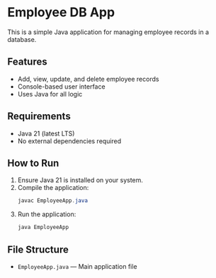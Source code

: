 # Employee DB App

This is a simple Java application for managing employee records in a database.

## Features
- Add, view, update, and delete employee records
- Console-based user interface
- Uses Java for all logic

## Requirements
- Java 21 (latest LTS)
- No external dependencies required

## How to Run
1. Ensure Java 21 is installed on your system.
2. Compile the application:
   ```powershell
   javac EmployeeApp.java
   ```
3. Run the application:
   ```powershell
   java EmployeeApp
   ```

## File Structure
- `EmployeeApp.java` — Main application file
